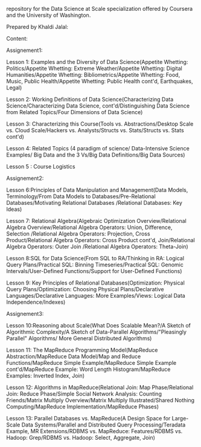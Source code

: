 repository for the Data Science at Scale specialization offered by Coursera and the University of Washington.

Prepared by Khaldi Jalal:

Content:

Assignement1:

Lesson 1: Examples and the Diversity of Data Science(Appetite Whetting: Politics/Appetite Whetting: Extreme Weather/Appetite Whetting: Digital Humanities/Appetite Whetting: Bibliometrics/Appetite Whetting: Food, Music, Public Health/Appetite Whetting: Public Health cont'd, Earthquakes, Legal)

Lesson 2: Working Definitions of Data Science(Characterizing Data Science/Characterizing Data Science, cont'd/Distinguishing Data Science from Related Topics/Four Dimensions of Data Science)

Lesson 3: Characterizing this Course(Tools vs. Abstractions/Desktop Scale vs. Cloud Scale/Hackers vs. Analysts/Structs vs. Stats/Structs vs. Stats cont'd)

Lesson 4: Related Topics (4 paradigm of science/ Data-Intensive Science Examples/ Big Data and the 3 Vs/Big Data Definitions/Big Data Sources)

Lesson 5 : Course Logistics

Assignement2:

Lesson 6:Principles of Data Manipulation and Management(Data Models, Terminology/From Data Models to Databases/Pre-Relational Databases/Motivating Relational Databases
/Relational Databases: Key Ideas)

Lesson 7: Relational Algebra(Algebraic Optimization Overview/Relational Algebra Overview/Relational Algebra Operators: Union, Difference, Selection
/Relational Algebra Operators: Projection, Cross Product/Relational Algebra Operators: Cross Product cont'd, Join/Relational Algebra Operators: Outer Join
/Relational Algebra Operators: Theta-Join)

Lesson 8:SQL for Data Science(From SQL to RA/Thinking in RA: Logical Query Plans/Practical SQL: Binning Timeseries/Practical SQL: Genomic Intervals/User-Defined Functions/Support for User-Defined Functions)

Lesson 9: Key Principles of Relational Databases(Optimization: Physical Query Plans/Optimization: Choosing Physical Plans/Declarative Languages/Declarative Languages: More Examples/Views: Logical Data Independence/Indexes)

Assignement3:

Lesson 10:Reasoning about Scale(What Does Scalable Mean?/A Sketch of Algorithmic Complexity/A Sketch of Data-Parallel Algorithms/"Pleasingly Parallel" Algorithms/
More General Distributed Algorithms)

Lesson 11: The MapReduce Programming Model(MapReduce Abstraction/MapReduce Data Model/Map and Reduce Functions/MapReduce Simple Example/MapReduce Simple Example cont'd/MapReduce Example: Word Length Histogram/MapReduce Examples: Inverted Index, Join)

Lesson 12: Algorithms in MapReduce(Relational Join: Map Phase/Relational Join: Reduce Phase/Simple Social Network Analysis: Counting Friends/Matrix Multiply Overview/Matrix Multiply Illustrated/Shared Nothing Computing/MapReduce Implementation/MapReduce Phases)

Lesson 13: Parallel Databases vs. MapReduce(A Design Space for Large-Scale Data Systems/Parallel and Distributed Query Processing/Teradata Example, MR Extensions/RDBMS vs. MapReduce: Features/RDBMS vs. Hadoop: Grep/RDBMS vs. Hadoop: Select, Aggregate, Join)









